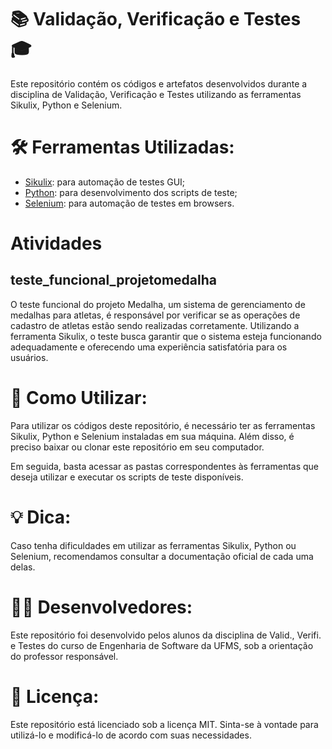 # 📚 Validação, Verificação e Testes 🎓

Este repositório contém os códigos e artefatos desenvolvidos durante a disciplina de Validação, Verificação e Testes utilizando as ferramentas Sikulix, Python e Selenium.

# 🛠️ Ferramentas Utilizadas:

- [Sikulix](https://sikulix-2014.readthedocs.io/en/latest/index.html): para automação de testes GUI;
- [Python](https://docs.python.org/3/): para desenvolvimento dos scripts de teste;
- [Selenium](https://www.selenium.dev/documentation/en/): para automação de testes em browsers.

# Atividades 
## teste_funcional_projetomedalha 
O teste funcional do projeto Medalha, um sistema de gerenciamento de medalhas para atletas, é responsável por verificar se as operações de cadastro de atletas estão sendo realizadas corretamente. Utilizando a ferramenta Sikulix, o teste busca garantir que o sistema esteja funcionando adequadamente e oferecendo uma experiência satisfatória para os usuários.

# 🚀 Como Utilizar:
Para utilizar os códigos deste repositório, é necessário ter as ferramentas Sikulix, Python e Selenium instaladas em sua máquina. Além disso, é preciso baixar ou clonar este repositório em seu computador.

Em seguida, basta acessar as pastas correspondentes às ferramentas que deseja utilizar e executar os scripts de teste disponíveis.

# 💡 Dica:
Caso tenha dificuldades em utilizar as ferramentas Sikulix, Python ou Selenium, recomendamos consultar a documentação oficial de cada uma delas.

# 👨‍💻 Desenvolvedores:
Este repositório foi desenvolvido pelos alunos da disciplina de Valid., Verifi. e Testes do curso de Engenharia de Software da UFMS, sob a orientação do professor responsável.

# 📝 Licença:
Este repositório está licenciado sob a licença MIT. Sinta-se à vontade para utilizá-lo e modificá-lo de acordo com suas necessidades.